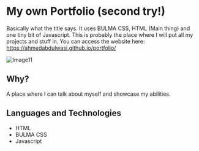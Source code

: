 # My own Portfolio (second try!)
Basically what the title says. It uses BULMA CSS, HTML (Main thing) and one tiny bit of Javascript. This is probably the place where I will put all my projects and stuff in. You can access the website here: https://ahmedabdulwasi.github.io/portfolio/

![Image11](https://user-images.githubusercontent.com/98428365/235368202-a5d71e95-dff2-449a-9836-ff0dc95af528.png)


## Why?
A place where I can talk about myself and showcase my abilities.


## Languages and Technologies
- HTML
- BULMA CSS
- Javascript



